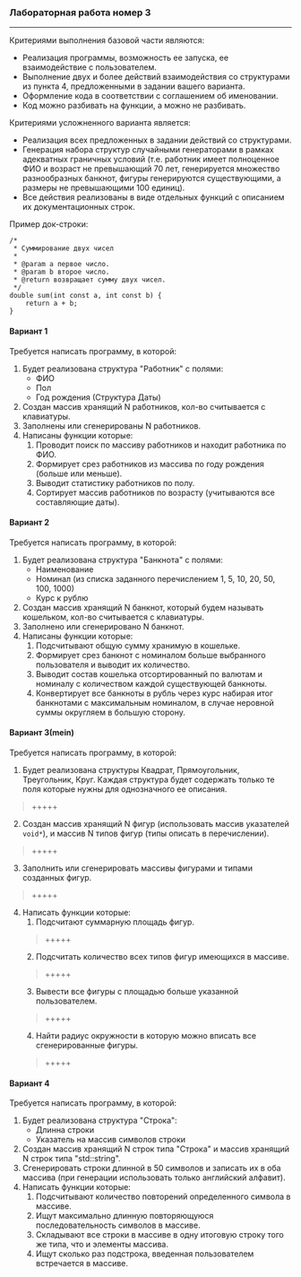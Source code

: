 ### Лабораторная работа номер 3
----------------------------------


Критериями выполнения базовой части являются:
- Реализация программы, возможность ее запуска, ее взаимодействие с пользователем.
- Выполнение двух и более действий взаимодействия со структурами из пункта 4, предложенными в задании вашего варианта.
- Оформление кода в соответствии с соглашением об именовании. 
- Код можно разбивать на функции, а можно не разбивать.

Критериями усложненного варианта является:
- Реализация всех предложенных в задании действий со структурами.
- Генерация набора структур случайными генераторами в рамках адекватных граничных условий (т.е. работник имеет полноценное ФИО и возраст не превышающий 70 лет, генерируется множество разнообразных банкнот, фигуры генерируются существующими, а размеры не превышающими 100 единиц).
- Все действия реализованы в виде отдельных функций с описанием их документационных строк.

Пример док-строки:
```
/*
 * Суммирование двух чисел
 *
 * @param a первое число.
 * @param b второе число.
 * @return возвращает сумму двух чисел.
 */
double sum(int const a, int const b) {
    return a + b;
}
```


#### Вариант 1

Требуется написать программу, в которой:
1. Будет реализована структура "Работник" с полями:
   * ФИО
   * Пол
   * Год рождения (Структура Даты)
2. Создан массив хранящий N работников, кол-во считывается с клавиатуры.
3. Заполнены или сгенерированы N работников.
4. Написаны функции которые:
   1. Проводит поиск по массиву работников и находит работника по ФИО.
   2. Формирует срез работников из массива по году рождения (больше или меньше).
   3. Выводит статистику работников по полу.
   4. Сортирует массив работников по возрасту (учитываются все составляющие даты).

#### Вариант 2

Требуется написать программу, в которой:
1. Будет реализована структура "Банкнота" с полями:
   * Наименование
   * Номинал (из списка заданного перечислением 1, 5, 10, 20, 50, 100, 1000)
   * Курс к рублю
2. Создан массив хранящий N банкнот, который будем называть кошельком, кол-во считывается с клавиатуры.
3. Заполнено или сгенерировано N банкнот.
4. Написаны функции которые:
   1. Подсчитывают общую сумму хранимую в кошельке.
   2. Формирует срез банкнот с номиналом больше выбранного пользователя и выводит их количество.
   3. Выводит состав кошелька отсортированный по валютам и номиналу с количеством каждой существующей банкноты.
   4. Конвертирует все банкноты в рубль через курс набирая итог банкнотами с максимальным номиналом, в случае неровной суммы округляем в большую сторону.


#### Вариант 3(mein)

Требуется написать программу, в которой:
1. Будет реализована структуры Квадрат, Прямоугольник, Треугольник, Круг. Каждая структура будет содержать только те поля которые нужны для однозначного ее описания.
> +++++
2. Создан массив хранящий N фигур (использовать массив указателей `void*`), и массив N типов фигур (типы описать в перечислении).
> +++++
3. Заполнить или сгенерировать массивы фигурами и типами созданных фигур.
> +++++
4. Написать функции которые:
   1. Подсчитают суммарную площадь фигур.
   > +++++
   2. Подсчитать количество всех типов фигур имеющихся в массиве.
   > +++++
   3. Вывести все фигуры с площадью больше указанной пользователем.
   > +++++
   4. Найти радиус окружности в которую можно вписать все сгенерированные фигуры.
   > +++++

#### Вариант 4

Требуется написать программу, в которой:
1. Будет реализована структура "Строка":
   * Длинна строки
   * Указатель на массив символов строки
2. Создан массив хранящий N строк типа "Строка" и массив хранящий N строк типа "std::string".
3. Сгенерировать строки длинной в 50 символов и записать их в оба массива (при генерации использовать только английский алфавит).
4. Написать функции которые:  
   1. Подсчитывают количество повторений определенного символа в массиве.
   2. Ищут максимально длинную повторяющуюся последовательность символов в массиве.
   3. Складывают все строки в массиве в одну итоговую строку того же типа, что и элементы массива.
   4. Ищут сколько раз подстрока, введенная пользователем встречается в массиве.
